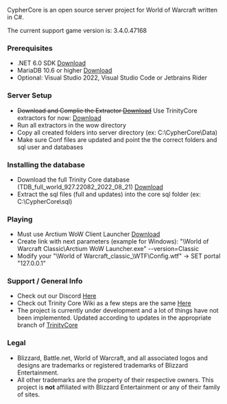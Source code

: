 CypherCore is an open source server project for World of Warcraft written in C#.

The current support game version is: 3.4.0.47168

### Prerequisites
* .NET 6.0 SDK [Download](https://dotnet.microsoft.com/en-us/download/dotnet/6.0)
* MariaDB 10.6 or higher [Download](https://mariadb.org/download/)
* Optional: Visual Studio 2022, Visual Studio Code or Jetbrains Rider

### Server Setup
* ~~Download and Complie the Extractor [Download](https://github.com/CypherCore/Tools)~~ Use TrinityCore extractors for now: [Download](https://github.com/TrinityCore/TrinityCore/tree/wotlk_classic)
* Run all extractors in the wow directory
* Copy all created folders into server directory (ex: C:\CypherCore\Data)
* Make sure Conf files are updated and point the the correct folders and sql user and databases

### Installing the database
* Download the full Trinity Core database (TDB_full_world_927.22082_2022_08_21) [Download](https://github.com/TrinityCore/TrinityCore/releases/download/TDB927.22082/TDB_full_927.22082_2022_08_21.7z)
* Extract the sql files (full and updates) into the core sql folder (ex: C:\CypherCore\sql)

### Playing
* Must use Arctium WoW Client Launcher [Download](https://arctium.io/wow)
* Create link with next parameters (example for Windows): "<path>\World of Warcraft Classic\Arctium WoW Launcher.exe" --version=Classic
* Modify your "<path>\World of Warcraft\_classic_\WTF\Config.wtf"  ->  SET portal "127.0.0.1"

### Support / General Info
* Check out our Discord [Here](https://discord.gg/tCx3JbJ5qQ)
* Check out Trinity Core Wiki as a few steps are the same [Here](https://trinitycore.atlassian.net/wiki/spaces/tc/pages/2130077/Installation+Guide)
* The project is currently under development and a lot of things have not been implemented. Updated according to updates in the appropriate branch of [TrinityCore](https://github.com/TrinityCore/TrinityCore/tree/wotlk_classic)

### Legal
* Blizzard, Battle.net, World of Warcraft, and all associated logos and designs are trademarks or registered trademarks of Blizzard Entertainment.
* All other trademarks are the property of their respective owners. This project is **not** affiliated with Blizzard Entertainment or any of their family of sites.
